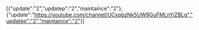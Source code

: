 [{"update":"2","updatep":"2","maintaince":"2"},{"update":"https://youtube.com/channel/UCxpbzNk5UW9GuFMLnYiZBLg","updatep":"2","maintaince":"2"}]

